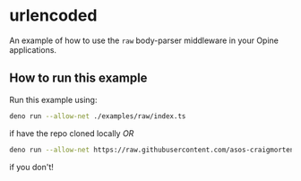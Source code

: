 # urlencoded

An example of how to use the `raw` body-parser middleware in your Opine applications.

## How to run this example

Run this example using:

```bash
deno run --allow-net ./examples/raw/index.ts
```

if have the repo cloned locally _OR_

```bash
deno run --allow-net https://raw.githubusercontent.com/asos-craigmorten/opine/main/examples/raw/index.ts
```

if you don't!
